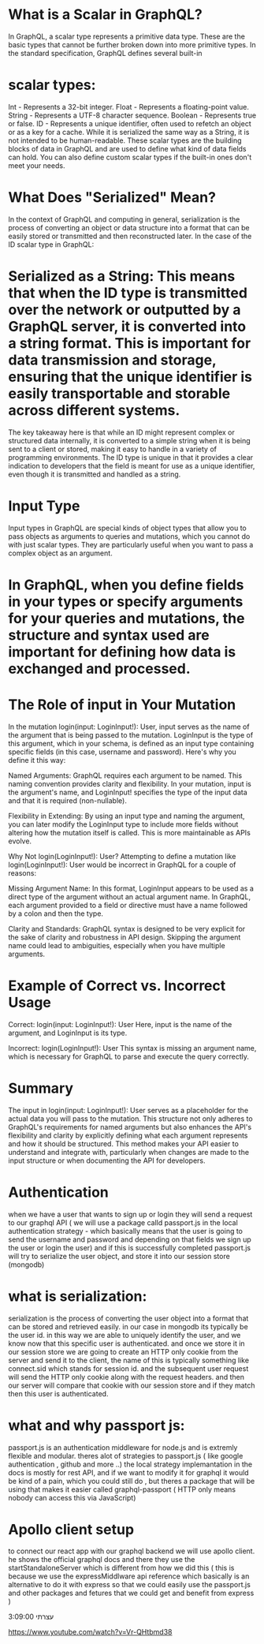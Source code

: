 # What is a Scalar in GraphQL?

In GraphQL, a scalar type represents a primitive data type. These are the basic types that cannot be further broken down into more primitive types. In the standard specification, GraphQL defines several built-in

# scalar types:

Int - Represents a 32-bit integer.
Float - Represents a floating-point value.
String - Represents a UTF-8 character sequence.
Boolean - Represents true or false.
ID - Represents a unique identifier, often used to refetch an object or as a key for a cache. While it is serialized the same way as a String, it is not intended to be human-readable.
These scalar types are the building blocks of data in GraphQL and are used to define what kind of data fields can hold. You can also define custom scalar types if the built-in ones don't meet your needs.

# What Does "Serialized" Mean?

In the context of GraphQL and computing in general, serialization is the process of converting an object or data structure into a format that can be easily stored or transmitted and then reconstructed later. In the case of the ID scalar type in GraphQL:

# Serialized as a String: This means that when the ID type is transmitted over the network or outputted by a GraphQL server, it is converted into a string format. This is important for data transmission and storage, ensuring that the unique identifier is easily transportable and storable across different systems.

The key takeaway here is that while an ID might represent complex or structured data internally, it is converted to a simple string when it is being sent to a client or stored, making it easy to handle in a variety of programming environments. The ID type is unique in that it provides a clear indication to developers that the field is meant for use as a unique identifier, even though it is transmitted and handled as a string.

# Input Type

Input types in GraphQL are special kinds of object types that allow you to pass objects as arguments to queries and mutations, which you cannot do with just scalar types. They are particularly useful when you want to pass a complex object as an argument.

# In GraphQL, when you define fields in your types or specify arguments for your queries and mutations, the structure and syntax used are important for defining how data is exchanged and processed.

# The Role of input in Your Mutation

In the mutation login(input: LoginInput!): User, input serves as the name of the argument that is being passed to the mutation. LoginInput is the type of this argument, which in your schema, is defined as an input type containing specific fields (in this case, username and password). Here's why you define it this way:

Named Arguments: GraphQL requires each argument to be named. This naming convention provides clarity and flexibility. In your mutation, input is the argument's name, and LoginInput! specifies the type of the input data and that it is required (non-nullable).

Flexibility in Extending: By using an input type and naming the argument, you can later modify the LoginInput type to include more fields without altering how the mutation itself is called. This is more maintainable as APIs evolve.

Why Not login(LoginInput!): User?
Attempting to define a mutation like login(LoginInput!): User would be incorrect in GraphQL for a couple of reasons:

Missing Argument Name: In this format, LoginInput appears to be used as a direct type of the argument without an actual argument name. In GraphQL, each argument provided to a field or directive must have a name followed by a colon and then the type.

Clarity and Standards: GraphQL syntax is designed to be very explicit for the sake of clarity and robustness in API design. Skipping the argument name could lead to ambiguities, especially when you have multiple arguments.

# Example of Correct vs. Incorrect Usage

Correct: login(input: LoginInput!): User
Here, input is the name of the argument, and LoginInput is its type.

Incorrect: login(LoginInput!): User
This syntax is missing an argument name, which is necessary for GraphQL to parse and execute the query correctly.

# Summary

The input in login(input: LoginInput!): User serves as a placeholder for the actual data you will pass to the mutation. This structure not only adheres to GraphQL's requirements for named arguments but also enhances the API's flexibility and clarity by explicitly defining what each argument represents and how it should be structured. This method makes your API easier to understand and integrate with, particularly when changes are made to the input structure or when documenting the API for developers.

# Authentication

when we have a user that wants to sign up or login they will send a request to our graphql API ( we will use a package calld passport.js in the local authentication strategy - which basically means that the user is going to send the username and password and depending on that fields we sign up the user or login the user) and if this is successfully completed passport.js will try to serialize the user object, and store it into our session store (mongodb)

# what is serialization:

serialization is the process of converting the user object into a format that can be stored and retrieved easily. in our case in mongodb its typically be the user id. in this way we are able to uniquely identify the user, and we know now that this specific user is authenticated. and once we store it in our session store we are going to create an HTTP only cookie from the server and send it to the client, the name of this is typically something like connect.sid
which stands for session id. and the subsequent user request will send the HTTP only cookie along with the request headers. and then our server will compare that cookie with our session store and if they match then this user is authenticated.

# what and why passport js:

passport.js is an authentication middleware for node.js
and is extremly flexible and modular.
theres alot of strategies to passport.js ( like google authentication , github and more ..) the local strategy implemantation in the docs is mostly for rest API, and if we want to modify it for graphql it would be kind of a pain, which you could still do , but theres a package that will be using that makes it easier called graphql-passport ( HTTP only means nobody can access this via JavaScript)

# Apollo client setup

to connect our react app with our graphql backend we will use apollo client. he shows the official graphql docs and there they use the
startStandaloneServer which is different from how we did this ( this is because we use the expressMiddlware api reference which basically is an alternative to do it with express so that we could easily use the passport.js and other packages and fetures that we could get and benefit from express )

עצרתי 3:09:00

https://www.youtube.com/watch?v=Vr-QHtbmd38
